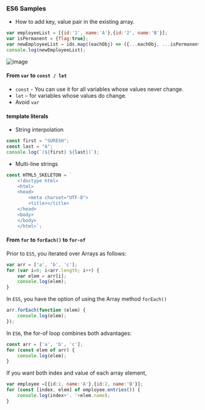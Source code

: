 ### ES6 Samples

* How to add key, value pair in the existing array.

```javascript
var employeeList = [{id:'1', name:'A'},{id:'2', name:'B'}];
var isPermanent = {flag:true};
var newEmployeeList = ids.map((eachObj) => ({...eachObj, ...isPermanent}));
console.log(newEmployeeList);
```

![image](https://user-images.githubusercontent.com/6780840/49143435-077e7b00-f321-11e8-8a8c-88e3ba66fe67.png)

#### From `var` to `const / let`

* `const` - You can use it for all variables whose values never change.
* `let` – for variables whose values do change.
* Avoid `var`

#### template literals
* String interpolation

```javascript
const first = "SURESH";
const last = "A";
console.log(`(${first} ${last})`);
```

* Multi-line strings

```javascript
const HTML5_SKELETON = `
    <!doctype html>
    <html>
    <head>
        <meta charset="UTF-8">
        <title></title>
    </head>
    <body>
    </body>
    </html>`;
```


#### From `for` to `forEach()` to `for-of`

Prior to `ES5`, you iterated over Arrays as follows:

```javascript
var arr = ['a', 'b', 'c'];
for (var i=0; i<arr.length; i++) {
    var elem = arr[i];
    console.log(elem);
}
```

In `ES5`, you have the option of using the Array method `forEach()`

```javascript
arr.forEach(function (elem) {
    console.log(elem);
});
```

In `ES6`, the for-of loop combines both advantages:

```javascript
const arr = ['a', 'b', 'c'];
for (const elem of arr) {
    console.log(elem);
}
```

If you want both index and value of each array element, 

```javascript
var employee =[{id:1, name:'A'},{id:2, name:'B'}];
for (const [index, elem] of employee.entries()) {
    console.log(index+'. '+elem.name);
}
```
